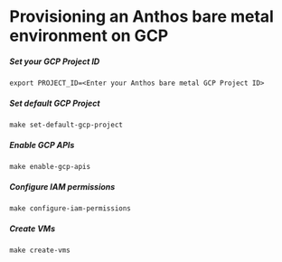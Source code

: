 # Provisioning an Anthos bare metal environment on GCP

##### Set your GCP Project ID
```
export PROJECT_ID=<Enter your Anthos bare metal GCP Project ID>
```

##### Set default GCP Project
```
make set-default-gcp-project
```

##### Enable GCP APIs
```
make enable-gcp-apis
```

##### Configure IAM permissions
```
make configure-iam-permissions
```

##### Create VMs
```
make create-vms
```